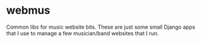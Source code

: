 webmus
======

Common libs for music website bits. These are just some small Django apps
that I use to manage a few musician/band websites that I run.
